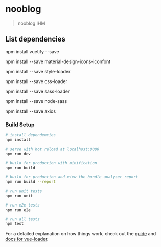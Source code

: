 # nooblog

> nooblog IHM

## List dependencies

npm install vuetify --save

npm install --save material-design-icons-iconfont

npm install --save style-loader

npm install --save css-loader

npm install --save sass-loader

npm install --save node-sass

npm install --save axios

### Build Setup

``` bash
# install dependencies
npm install

# serve with hot reload at localhost:8080
npm run dev

# build for production with minification
npm run build

# build for production and view the bundle analyzer report
npm run build --report

# run unit tests
npm run unit

# run e2e tests
npm run e2e

# run all tests
npm test
```

For a detailed explanation on how things work, check out the [guide](http://vuejs-templates.github.io/webpack/) and [docs for vue-loader](http://vuejs.github.io/vue-loader).
